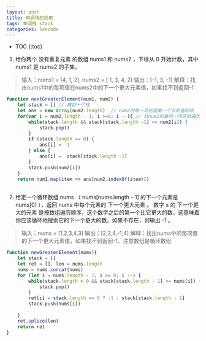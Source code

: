 ```yaml
---
layout: post
title: 单调栈的应用
tags: 单调栈 stack
categories: leecode
---
```


* TOC 
{:toc}


1. 给你两个 没有重复元素 的数组 nums1 和 nums2 ，下标从 0 开始计数，其中nums1 是 nums2 的子集。
>输入：nums1 = [4, 1, 2], nums2 = [ 1, 3, 4, 2]
输出：[-1, 3, -1]
解释：找出nums1中的每项值在nums2中的下一个更大元素值，如果找不到返回-1

```js
function nextGreaterElement(num1, num2) {
    let stack = [] // 模拟一个栈
    let ans = new Array(num2.length)  // num2的每一项后面第一个大的值的项
    for(var i = num2.length - 1; i >=0; i --){ // 从num2的最后一项开始遍历
        while(stack.length && stack[stack.length -1] <= num2[i]) {
            stack.pop()
        }
        if (stack.length == 0) {
            ans[i] = -1
        } else {
            ans[i] =  stack[stack.length -1]
        }
        stack.push(num2[i])
    }
    return num1.map(item => ans[num2.indexOf(item)])
    
```

2. 给定一个循环数组 nums （ nums[nums.length - 1] 的下一个元素是 nums[0] ），返回 nums 中每个元素的 下一个更大元素 。
数字 x 的 下一个更大的元素 是按数组遍历顺序，这个数字之后的第一个比它更大的数，这意味着你应该循环地搜索它的下一个更大的数。如果不存在，则输出 -1 。
>输入：nums = [1,2,3,4,3]
输出：[2,3,4,-1,4]
解释：找出nums中的每项值的下一个更大元素值，如果找不到返回-1。注意数组是循环数组

```js
function newGreaterElement(nums){
    let stack = []
    let ret = [], len = nums.length
    nums = nums.concat(nums)
    for (let i = nums.length - 1; i >= 0; i --) {
        while(stack.length > 0 && stack[stack.length - 1] <= nums[i]) {
            stack.pop()
        }
        ret[i] = stack.length == 0 ? -1 : stack[stack.length - 1]
        stack.push(nums[i])
        
    }
    ret.splice(len)
    return ret
}
```